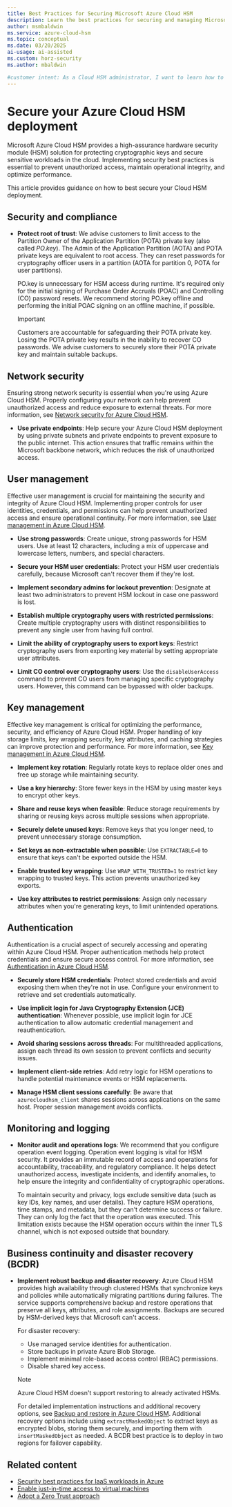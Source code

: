 ```yaml
---
title: Best Practices for Securing Microsoft Azure Cloud HSM
description: Learn the best practices for securing and managing Microsoft Azure Cloud HSM to help protect cryptographic keys and sensitive workloads.
author: msmbaldwin
ms.service: azure-cloud-hsm
ms.topic: conceptual
ms.date: 03/20/2025
ai-usage: ai-assisted
ms.custom: horz-security
ms.author: mbaldwin

#customer intent: As a Cloud HSM administrator, I want to learn how to secure and optimize my Cloud HSM deployment.
---
```


# Secure your Azure Cloud HSM deployment

Microsoft Azure Cloud HSM provides a high-assurance hardware security module (HSM) solution for protecting cryptographic keys and secure sensitive workloads in the cloud. Implementing security best practices is essential to prevent unauthorized access, maintain operational integrity, and optimize performance.

This article provides guidance on how to best secure your Cloud HSM deployment.

## Security and compliance  

- **Protect root of trust**: We advise customers to limit access to the Partition Owner of the Application Partition (POTA) private key (also called *PO.key*). The Admin of the Application Partition (AOTA) and POTA private keys are equivalent to root access. They can reset passwords for cryptography officer users in a partition (AOTA for partition 0, POTA for user partitions).

  PO.key is unnecessary for HSM access during runtime. It's required only for the initial signing of Purchase Order Accruals (POAC) and Controlling (CO) password resets. We recommend storing PO.key offline and performing the initial POAC signing on an offline machine, if possible.

  > [!IMPORTANT]
  > Customers are accountable for safeguarding their POTA private key. Losing the POTA private key results in the inability to recover CO passwords. We advise customers to securely store their POTA private key and maintain suitable backups.

## Network security  

Ensuring strong network security is essential when you're using Azure Cloud HSM. Properly configuring your network can help prevent unauthorized access and reduce exposure to external threats. For more information, see [Network security for Azure Cloud HSM](network-security.md).  

- **Use private endpoints**: Help secure your Azure Cloud HSM deployment by using private subnets and private endpoints to prevent exposure to the public internet. This action ensures that traffic remains within the Microsoft backbone network, which reduces the risk of unauthorized access.

## User management  

Effective user management is crucial for maintaining the security and integrity of Azure Cloud HSM. Implementing proper controls for user identities, credentials, and permissions can help prevent unauthorized access and ensure operational continuity. For more information, see [User management in Azure Cloud HSM](user-management.md).  

- **Use strong passwords**: Create unique, strong passwords for HSM users. Use at least 12 characters, including a mix of uppercase and lowercase letters, numbers, and special characters.

- **Secure your HSM user credentials**: Protect your HSM user credentials carefully, because Microsoft can't recover them if they're lost.

- **Implement secondary admins for lockout prevention**: Designate at least two administrators to prevent HSM lockout in case one password is lost.

- **Establish multiple cryptography users with restricted permissions**: Create multiple cryptography users with distinct responsibilities to prevent any single user from having full control.

- **Limit the ability of cryptography users to export keys**: Restrict cryptography users from exporting key material by setting appropriate user attributes.

- **Limit CO control over cryptography users**: Use the `disableUserAccess` command to prevent CO users from managing specific cryptography users. However, this command can be bypassed with older backups.

## Key management  

Effective key management is critical for optimizing the performance, security, and efficiency of Azure Cloud HSM. Proper handling of key storage limits, key wrapping security, key attributes, and caching strategies can improve protection and performance. For more information, see [Key management in Azure Cloud HSM](key-management.md).  

- **Implement key rotation**: Regularly rotate keys to replace older ones and free up storage while maintaining security.  

- **Use a key hierarchy**: Store fewer keys in the HSM by using master keys to encrypt other keys.  

- **Share and reuse keys when feasible**: Reduce storage requirements by sharing or reusing keys across multiple sessions when appropriate.  

- **Securely delete unused keys**: Remove keys that you longer need, to prevent unnecessary storage consumption.  

- **Set keys as non-extractable when possible**: Use `EXTRACTABLE=0` to ensure that keys can't be exported outside the HSM.  

- **Enable trusted key wrapping**: Use `WRAP_WITH_TRUSTED=1` to restrict key wrapping to trusted keys. This action prevents unauthorized key exports.  

- **Use key attributes to restrict permissions**: Assign only necessary attributes when you're generating keys, to limit unintended operations.  

## Authentication  

Authentication is a crucial aspect of securely accessing and operating within Azure Cloud HSM. Proper authentication methods help protect credentials and ensure secure access control. For more information, see [Authentication in Azure Cloud HSM](authentication.md).  

- **Securely store HSM credentials**: Protect stored credentials and avoid exposing them when they're not in use. Configure your environment to retrieve and set credentials automatically.  

- **Use implicit login for Java Cryptography Extension (JCE) authentication**: Whenever possible, use implicit login for JCE authentication to allow automatic credential management and reauthentication.  

- **Avoid sharing sessions across threads**: For multithreaded applications, assign each thread its own session to prevent conflicts and security issues.  

- **Implement client-side retries**: Add retry logic for HSM operations to handle potential maintenance events or HSM replacements.  

- **Manage HSM client sessions carefully**: Be aware that `azurecloudhsm_client` shares sessions across applications on the same host. Proper session management avoids conflicts.  

## Monitoring and logging

- **Monitor audit and operations logs**: We recommend that you configure operation event logging. Operation event logging is vital for HSM security. It provides an immutable record of access and operations for accountability, traceability, and regulatory compliance. It helps detect unauthorized access, investigate incidents, and identify anomalies, to help ensure the integrity and confidentiality of cryptographic operations.  

  To maintain security and privacy, logs exclude sensitive data (such as key IDs, key names, and user details). They capture HSM operations, time stamps, and metadata, but they can't determine success or failure. They can only log the fact that the operation was executed. This limitation exists because the HSM operation occurs within the inner TLS channel, which is not exposed outside that boundary.  

## Business continuity and disaster recovery (BCDR)  

- **Implement robust backup and disaster recovery**: Azure Cloud HSM provides high availability through clustered HSMs that synchronize keys and policies while automatically migrating partitions during failures. The service supports comprehensive backup and restore operations that preserve all keys, attributes, and role assignments. Backups are secured by HSM-derived keys that Microsoft can't access.

  For disaster recovery:

  - Use managed service identities for authentication.
  - Store backups in private Azure Blob Storage.
  - Implement minimal role-based access control (RBAC) permissions.
  - Disable shared key access.

  > [!NOTE]
  > Azure Cloud HSM doesn't support restoring to already activated HSMs.

  For detailed implementation instructions and additional recovery options, see [Backup and restore in Azure Cloud HSM](backup-restore.md). Additional recovery options include using `extractMaskedObject` to extract keys as encrypted blobs, storing them securely, and importing them with `insertMaskedObject` as needed. A BCDR best practice is to deploy in two regions for failover capability.

## Related content

- [Security best practices for IaaS workloads in Azure](/azure/security/fundamentals/iaas)
- [Enable just-in-time access to virtual machines](/azure/defender-for-cloud/just-in-time-access-usage)
- [Adopt a Zero Trust approach](/azure/security/fundamentals/network-best-practices#adopt-a-zero-trust-approach)
